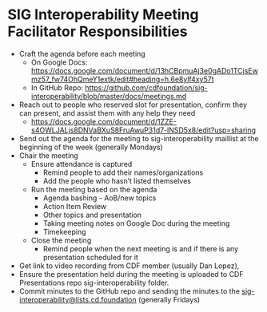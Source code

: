 # SIG Interoperability Meeting Facilitator Responsibilities

* Craft the agenda before each meeting
   * On Google Docs: https://docs.google.com/document/d/13hCBpmuAj3e0gADo1TCjsEwmz57_fw74OhQmeY1extk/edit#heading=h.6e8ylf4xy57t
   * In GitHub Repo: https://github.com/cdfoundation/sig-interoperability/blob/master/docs/meetings.md
* Reach out to people who reserved slot for presentation, confirm they can present, and assist them with any help they need
   * https://docs.google.com/document/d/1ZZE-s4OWLJALjs8DNVaBXuS8FruAwuP31d7-lNSD5x8/edit?usp=sharing
* Send out the agenda for the meeting to sig-interoperability maillist at the beginning of the week (generally Mondays)
* Chair the meeting
   * Ensure attendance is captured
      * Remind people to add their names/organizations
      * Add the people who hasn’t listed themselves
   * Run the meeting based on the agenda
      * Agenda bashing - AoB/new topics
      * Action Item Review
      * Other topics and presentation
      * Taking meeting notes on Google Doc during the meeting
      * Timekeeping
   * Close the meeting
      * Remind people when the next meeting is and if there is any presentation scheduled for it
* Get link to video recording from CDF member (usually Dan Lopez), 
* Ensure the presentation held during the meeting is uploaded to CDF Presentations repo sig-interoperability folder.
* Commit minutes to the GitHub repo and sending the minutes to the sig-interoperability@lists.cd.foundation (generally Fridays)